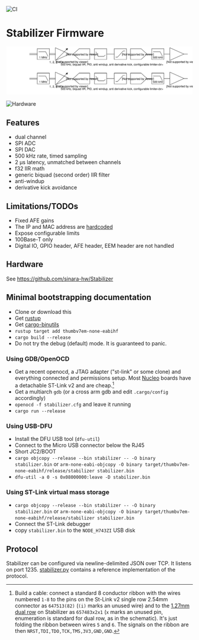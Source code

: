 ![CI](https://github.com/quartiq/stabilizer/workflows/ci/badge.svg)

# Stabilizer Firmware

![Flow diagram](stabilizer_pid.svg)

![Hardware](https://github.com/sinara-hw/Stabilizer/wiki/Stabilizer_v1.0_top_small.jpg)

## Features

* dual channel
* SPI ADC
* SPI DAC
* 500 kHz rate, timed sampling
* 2 µs latency, unmatched between channels
* f32 IIR math
* generic biquad (second order) IIR filter
* anti-windup
* derivative kick avoidance

## Limitations/TODOs

* Fixed AFE gains
* The IP and MAC address are [hardcoded](src/main.rs)
* Expose configurable limits
* 100Base-T only
* Digital IO, GPIO header, AFE header, EEM header are not handled

## Hardware

See https://github.com/sinara-hw/Stabilizer

## Minimal bootstrapping documentation

* Clone or download this
* Get [rustup](https://rustup.rs/)
* Get [cargo-binutils](https://github.com/rust-embedded/cargo-binutils/)
* `rustup target add thumbv7em-none-eabihf`
* `cargo build --release`
* Do not try the debug (default) mode. It is guaranteed to panic.

### Using GDB/OpenOCD

* Get a recent openocd, a JTAG adapter ("st-link" or some clone) and
  everything connected and permissions setup. Most
  [Nucleo](https://www.digikey.de/short/p41h4v) boards have a
  detachable ST-Link v2 and are cheap.[^swd]
* Get a multiarch `gdb` (or a cross arm gdb and edit `.cargo/config` accordingly)
* `openocd -f stabilizer.cfg` and leave it running
* `cargo run --release`

[^swd]: Build a cable: connect a standard 8 conductor ribbon with the wires numbered
  `1-8` to the pins on the St-Link v2 single row 2.54mm connector as `647513(82)`
  (`(i)` marks an unused wire)
  and to the [1.27mm dual row](https://www.digikey.de/short/p41h0n) on Stabilizer as `657483x2x1`
  (`x` marks an unused pin, enumeration is standard for dual row, as in the
  schematic).
  It's just folding the ribbon between wires `5` and `6`. The signals on the ribbon
  are then `NRST,TDI,TDO,TCK,TMS,3V3,GND,GND`.

### Using USB-DFU

* Install the DFU USB tool (`dfu-util`)
* Connect to the Micro USB connector below the RJ45
* Short JC2/BOOT
* `cargo objcopy --release --bin stabilizer -- -O binary stabilizer.bin` or `arm-none-eabi-objcopy -O binary target/thumbv7em-none-eabihf/release/stabilizer stabilizer.bin`
* `dfu-util -a 0 -s 0x08000000:leave -D stabilizer.bin`

### Using ST-Link virtual mass storage

* `cargo objcopy --release --bin stabilizer -- -O binary stabilizer.bin` or `arm-none-eabi-objcopy -O binary target/thumbv7em-none-eabihf/release/stabilizer stabilizer.bin`
* Connect the ST-Link debugger
* copy `stabilizer.bin` to the `NODE_H743ZI` USB disk

## Protocol

Stabilizer can be configured via newline-delimited JSON over TCP.
It listens on port 1235. [stabilizer.py](stabilizer.py) contains a reference
implementation of the protocol.
